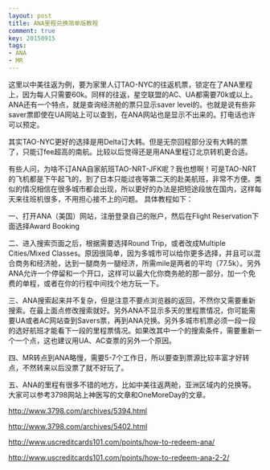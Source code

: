 ```yaml
---
layout: post
title: ANA里程兑换简单版教程
comment: true
key: 20150915
tags:
- ANA
- MR
---
```


这里以中美往返为例，要为家里人订TAO-NYC的往返机票，锁定在了ANA里程上，因为每人只需要60k。同样的往返，星空联盟的AC、UA都需要70k或以上。ANA还有一个特点，就是查询经济舱的票只显示saver level的。也就是说有些非saver票即使在UA网站上可以查到，在ANA网站也是显示不出来的。打电话也许可以预定。

其实TAO-NYC更好的选择是用Delta订大韩。但是无奈回程部分没有大韩的票了，只能订fee超高的南航。比较以后觉得还是用ANA里程订北京转机更合适。

有些人问，为啥不订ANA自家航班TAO-NRT-JFK呢？我也想啊！可是TAO-NRT的飞机都是下午起飞的，到了日本只能过夜等第二天的赴美航班，非常不方便。类似的情况相信在很多城市都会出现，所以更好的办法是把短途段放在国内，这样每天来往班机很多，不用担心接不上的问题。
具体教程如下：

一、打开ANA（美国）网站，注册登录自己的账户，然后在Flight Reservation下面选择Award Booking

二、进入搜索页面之后，根据需要选择Round Trip，或者改成Multiple Cities/Mixed Classes。原因很简单，因为多城市可以给你更多选择，并且可以混合商务和经济舱，达到一腿商务一腿经济，所需mile是两者的平均（77.5k）。另外ANA允许一个停留和一个开口，这样可以最大化你商务舱的那一部分，加一个免费的单程，或者在你的行程中间找个地方玩一下。

三、ANA搜索起来并不复杂，但是注意不要点浏览器的返回，不然你又需要重新搜索。在最上面点修改搜索就好。另外ANA不显示多天的里程票情况，你可能需要UA或者AC网站查到Savers票，再到ANA兑换。另外多城市机票必须一段一段的选好航班才能看下一段的里程票情况。如果改其中一个的搜索条件，需要重新一个一个点，这也建议用UA、AC查票的另外一个原因。

四、MR转点到ANA略慢，需要5-7个工作日，所以要查到票源比较丰富才好转点，不然转来以后没票了就不好玩了。

五、ANA的里程有很多不错的地方，比如中美往返两舱，亚洲区域内的兑换等。大家可以参考3798网站上神医写的文章和OneMoreDay的文章。

http://www.3798.com/archives/5394.html

http://www.3798.com/archives/5402.html

http://www.uscreditcards101.com/points/how-to-redeem-ana/

http://www.uscreditcards101.com/points/how-to-redeem-ana-2-2/